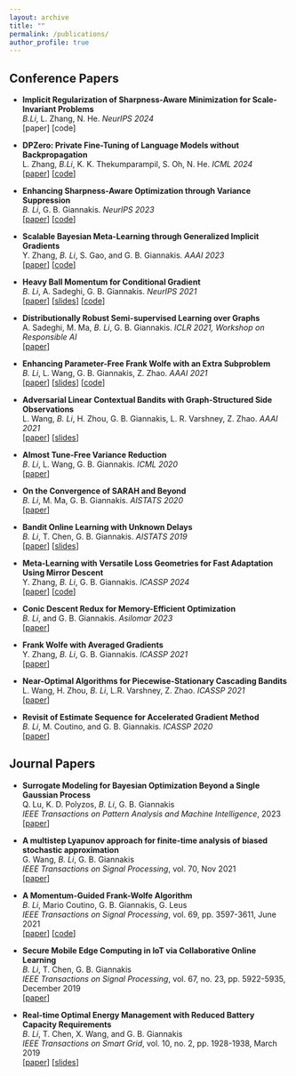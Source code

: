 ```yaml
---
layout: archive
title: ""
permalink: /publications/
author_profile: true
---
```



Conference Papers
------

- **Implicit Regularization of Sharpness-Aware Minimization for Scale-Invariant Problems** <br>
  *B.Li*, L. Zhang, N. He.  *NeurIPS 2024*  <br>
  \[paper\]  \[code\]

- **DPZero: Private Fine-Tuning of Language Models without Backpropagation** <br>
   L. Zhang, *B.Li*, K. K. Thekumparampil, S. Oh, N. He.  *ICML 2024*  <br>
  \[[paper](https://arxiv.org/abs/2310.09639)\] \[[code](https://github.com/Liang137/DPZero)\]
  
- **Enhancing Sharpness-Aware Optimization through Variance Suppression** <br>
	*B. Li*, G. B. Giannakis. *NeurIPS 2023*   <br>
	\[[paper](https://arxiv.org/abs/2309.15639)\] \[[code](https://github.com/BingcongLi/VaSSO)\]

- **Scalable Bayesian Meta-Learning through Generalized Implicit Gradients** <br>
  Y. Zhang, *B. Li*, S. Gao, and G. B. Giannakis. *AAAI 2023* <br>
  \[[paper](https://arxiv.org/abs/2303.17768)\] \[[code](https://github.com/zhangyilang/iBaML)\]

- **Heavy Ball Momentum for Conditional Gradient**  <br>
  *B. Li*, A. Sadeghi, G. B. Giannakis. *NeurIPS 2021* <br>
  \[[paper](https://proceedings.neurips.cc/paper/2021/file/b166b57d195370cd41f80dd29ed523d9-Paper.pdf)\]
  \[[slides](https://drive.google.com/file/d/1Vzkf2A6x_wpo7Qcx6CWmp-plczSKcLuE/view )\] \[[code](https://github.com/BingcongLi/HFW)\]
  
- **Distributionally Robust Semi-supervised Learning over Graphs** <br>
  A. Sadeghi, M. Ma, *B. Li*, G. B. Giannakis. *ICLR 2021, Workshop on Responsible AI* <br>
  \[[paper](https://arxiv.org/abs/2110.10582 )\]

- **Enhancing Parameter-Free Frank Wolfe with an Extra Subproblem** <br>
  *B. Li*, L. Wang, G. B. Giannakis, Z. Zhao. *AAAI 2021* <br>
   \[[paper](https://arxiv.org/abs/2012.05284)\] \[[slides](https://drive.google.com/file/d/1ewo61p-fKF2n9tvDeroMV22T5zMwBV3w/view?usp=sharing)\]  \[[code](https://github.com/BingcongLi/AFW-ExtraFW)\]
   
- **Adversarial Linear Contextual Bandits with Graph-Structured Side Observations** <br>
   L. Wang, *B. Li*, H. Zhou, G. B. Giannakis, L. R. Varshney, Z. Zhao. *AAAI 2021* <br>
   \[[paper](https://arxiv.org/abs/2012.05756)\]
   \[[slides](https://drive.google.com/file/d/1tMJRHkJAOWOUsbp2CFuiixWm16CIS_pK/view?usp=sharing)\]
   
-  **Almost Tune-Free Variance Reduction** <br>
   *B. Li*, L. Wang, G. B. Giannakis. *ICML 2020* <br>
   \[[paper](http://proceedings.mlr.press/v119/li20n )\]

-  **On the Convergence of SARAH and Beyond** <br>
   *B. Li*, M. Ma, G. B. Giannakis. *AISTATS 2020* <br>
   \[[paper](http://proceedings.mlr.press/v108/li20a)\]

- **Bandit Online Learning with Unknown Delays** <br>
   *B. Li*, T. Chen, G. B. Giannakis. *AISTATS 2019* <br>
   \[[paper]([https://proceedings.mlr.press/v89/li19d)\] \[[slides]([https://drive.google.com/file/d/1U5lqivuLFUjLD87pPNjK6ysTRAr518Yk/view?usp=sharing)\]
   
- **Meta-Learning with Versatile Loss Geometries for Fast Adaptation Using Mirror Descent** <br>
    Y. Zhang, *B. Li*, G. B. Giannakis. *ICASSP 2024* <br>
	\[[paper](https://arxiv.org/abs/2312.13486)\] \[[code](https://github.com/zhangyilang/MetaMirrorDescent)\]

- **Conic Descent Redux for Memory-Efficient Optimization** <br>
    *B. Li*, and G. B. Giannakis. *Asilomar 2023* <br>
	\[[paper](https://arxiv.org/abs/2308.07343)\]

- **Frank Wolfe with Averaged Gradients** <br>
	Y. Zhang, *B. Li*, G. B. Giannakis. *ICASSP 2021* <br>
	\[[paper](https://ieeexplore.ieee.org/abstract/document/9414485)\]

- **Near-Optimal Algorithms for Piecewise-Stationary Cascading Bandits** <br>
	L. Wang, H. Zhou, *B. Li*, L.R. Varshney, Z. Zhao. *ICASSP 2021* <br>
	\[[paper](https://ieeexplore.ieee.org/abstract/document/9414506)\]

- **Revisit of Estimate Sequence for Accelerated Gradient Method** <br>
    *B. Li*, M. Coutino, and G. B. Giannakis. *ICASSP 2020* <br>
	\[[paper](https://ieeexplore.ieee.org/abstract/document/9053189)\]


Journal Papers
------

- **Surrogate Modeling for Bayesian Optimization Beyond a Single Gaussian Process** <br>
    Q. Lu, K. D. Polyzos, *B. Li*, G. B. Giannakis <br>
	*IEEE Transactions on Pattern Analysis and Machine Intelligence*, 2023 <br>
	\[[paper](https://ieeexplore.ieee.org/abstract/document/10093035)\]

- **A multistep Lyapunov approach for finite-time analysis of biased stochastic approximation** <br>
    G. Wang, *B. Li*, G. B. Giannakis <br>
	*IEEE Transactions on Signal Processing*, vol. 70, Nov 2021 <br>
	\[[paper](https://arxiv.org/abs/1909.04299)\] 

- **A Momentum-Guided Frank-Wolfe Algorithm** <br>
    *B. Li*, Mario Coutino, G. B. Giannakis, G. Leus <br>
	*IEEE Transactions on Signal Processing*, vol. 69, pp. 3597-3611, June 2021 <br>
	\[[paper](https://ieeexplore.ieee.org/abstract/document/9457128)\] \[[code](https://github.com/BingcongLi/AFW-ExtraFW )\]

- **Secure Mobile Edge Computing in IoT via Collaborative Online Learning** <br>
   *B. Li*, T. Chen, G. B. Giannakis <br>
   *IEEE Transactions on Signal Processing*, vol. 67, no. 23, pp. 5922-5935, December 2019 <br>
   \[[paper]([https://ieeexplore.ieee.org/abstract/document/8882321)\]
   
- **Real-time Optimal Energy Management with Reduced Battery Capacity Requirements** <br>
   *B. Li*, T. Chen, X. Wang, and G. B. Giannakis <br>
   *IEEE Transactions on Smart Grid*, vol. 10, no. 2, pp. 1928-1938, March 2019 <br>
   \[[paper](https://ieeexplore.ieee.org/abstract/document/8214260)\] \[[slides](https://drive.google.com/file/d/1NOFIJ0lsluX39wdDRvWCkRM-CXjDlq9G/view?usp=sharing)\]
	
